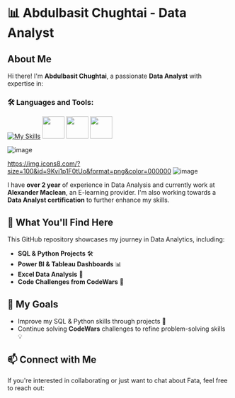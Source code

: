 # 📊 Abdulbasit Chughtai - Data Analyst

## About Me
Hi there! I'm **Abdulbasit Chughtai**, a passionate **Data Analyst** with expertise in:

### 🛠️ Languages and Tools:
[![My Skills](https://skillicons.dev/icons?i=python,mysql,postgres,vscode,notion,github)](https://skillicons.dev) 
<img src="https://img.icons8.com/?size=100&id=3sGOUDo9nJ4k&format=png&color=000000 " width="50" height="50">
<img src="https://github.com/user-attachments/assets/a9ae2693-3df7-4145-9715-5156cd0c878f" width="50" height="50">
<img src="https://img.icons8.com/?size=100&id=117561&format=png&color=000000" width="50" height="50">

![image](https://github.com/user-attachments/assets/a9ae2693-3df7-4145-9715-5156cd0c878f)


https://img.icons8.com/?size=100&id=9Kvi1p1F0tUo&format=png&color=000000
![image](https://github.com/user-attachments/assets/08d33202-0d39-4aba-8c62-51e0fb7cf837)

I have **over 2 year** of experience in Data Analysis and currently work at **Alexander Maclean**, an E-learning provider. I'm also working towards a **Data Analyst certification** to further enhance my skills. 

## 🚀 What You'll Find Here
This GitHub repository showcases my journey in Data Analytics, including:

- **SQL & Python Projects** 🛠️
- **Power BI & Tableau Dashboards** 📊
- **Excel Data Analysis** 📑
- **Code Challenges from CodeWars** 🎯

## 🎯 My Goals
- Improve my SQL & Python skills through projects 🚀
- Continue solving **CodeWars** challenges to refine problem-solving skills 💡

## 📫 Connect with Me
If you're interested in collaborating or just want to chat about Fata, feel free to reach out:

